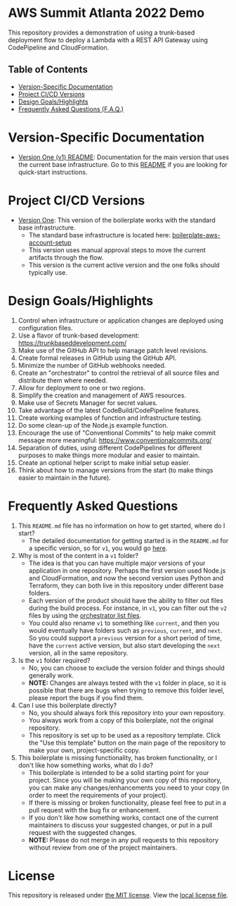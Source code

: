 # AWS Summit Atlanta 2022 Demo

This repository provides a demonstration of using a trunk-based deployment flow to deploy a Lambda with a REST API Gateway using CodePipeline and CloudFormation.

## Table of Contents

- [Version-Specific Documentation](#version-specific-documentation)
- [Project CI/CD Versions](#project-cicd-versions)
- [Design Goals/Highlights](#design-goalshighlights)
- [Frequently Asked Questions (F.A.Q.)](#frequently-asked-questions)

# Version-Specific Documentation

- [Version One (v1) README](v1/README.md): Documentation for the main version that uses the current base infrastructure.  Go to this [README](v1/README.md) if you are looking for quick-start instructions.

# Project CI/CD Versions

- [Version One](v1): This version of the boilerplate works with the standard base infrastructure.
    * The standard base infrastructure is located here: [boilerplate-aws-account-setup](https://github.com/warnermedia/boilerplate-aws-account-setup)
    * This version uses manual approval steps to move the current artifacts through the flow.
    * This version is the current active version and the one folks should typically use.

# Design Goals/Highlights

1. Control when infrastructure or application changes are deployed using configuration files.
2. Use a flavor of trunk-based development: https://trunkbaseddevelopment.com/
3. Make use of the GitHub API to help manage patch level revisions.
4. Create formal releases in GitHub using the GitHub API.
5. Minimize the number of GitHub webhooks needed.
6. Create an "orchestrator" to control the retrieval of all source files and distribute them where needed.
7. Allow for deployment to one or two regions.
8. Simplify the creation and management of AWS resources.
9. Make use of Secrets Manager for secret values.
10. Take advantage of the latest CodeBuild/CodePipeline features.
11. Create working examples of function and infrastructure testing.
12. Do some clean-up of the Node.js example function.
13. Encourage the use of "Conventional Commits" to help make commit message more meaningful: https://www.conventionalcommits.org/
14. Separation of duties, using different CodePipelines for different purposes to make things more modular and easier to maintain.
15. Create an optional helper script to make initial setup easier.
16. Think about how to manage versions from the start (to make things easier to maintain in the future).

# Frequently Asked Questions

1. This `README.md` file has no information on how to get started, where do I start?
    - The detailed documentation for getting started is in the `README.md` for a specific version, so for `v1`, you would go [here](v1/README.md).
2. Why is most of the content in a `v1` folder?
    - The idea is that you can have multiple major versions of your application in one repository.  Perhaps the first version used Node.js and CloudFormation, and now the second version uses Python and Terraform, they can both live in this repository under different base folders.
    - Each version of the product should have the ability to filter out files during the build process.  For instance, in `v1`, you can filter out the `v2` files by using the [orchestrator list files](v1/env/cfn/codebuild/orchestrator).
    - You could also rename `v1` to something like `current`, and then you would eventually have folders such as `previous`, `current`, and `next`.  So you could support a `previous` version for a short period of time, have the `current` active version, but also start developing the `next` version, all in the same repository.
3. Is the `v1` folder required?
    - No, you can choose to exclude the version folder and things should generally work.
    - **NOTE:** Changes are always tested with the `v1` folder in place, so it is possible that there are bugs when trying to remove this folder level, please report the bugs if you find them.
4. Can I use this boilerplate directly?
    - No, you should always fork this repository into your own repository.
    - You always work from a copy of this boilerplate, not the original repository.
    - This repository is set up to be used as a repository template.  Click the "Use this template" button on the main page of the repository to make your own, project-specific copy.
5. This boilerplate is missing functionality, has broken functionality, or I don't like how something works, what do I do?
    - This boilerplate is intended to be a solid starting point for your project.  Since you will be making your own copy of this repository, you can make any changes/enhancements you need to your copy (in order to meet the requirements of your project).
    - If there is missing or broken functionality, please feel free to put in a pull request with the bug fix or enhancement.
    - If you don't like how something works, contact one of the current maintainers to discuss your suggested changes, or put in a pull request with the suggested changes.
    - **NOTE:** Please do not merge in any pull requests to this repository without review from one of the project maintainers.

# License

This repository is released under [the MIT license](https://en.wikipedia.org/wiki/MIT_License).  View the [local license file](./LICENSE).
